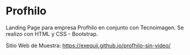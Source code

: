 # Profhilo

Landing Page para empresa Profhilo en conjunto con Tecnoimagen.
Se realizo con HTML y CSS - Bootstrap.

Sitio Web de Muestra:
https://exequii.github.io/profhilo-sin-video/


